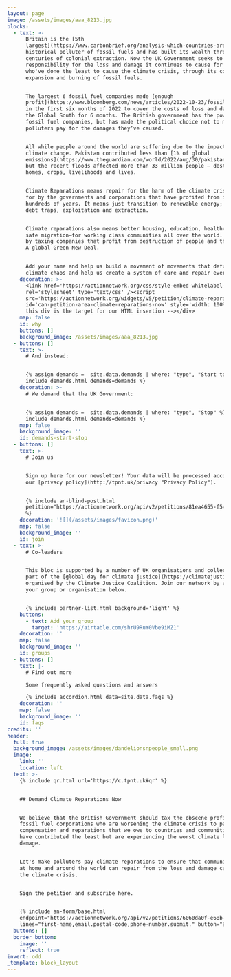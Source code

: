 ```yaml
---
layout: page
image: /assets/images/aaa_8213.jpg
blocks:
  - text: >-
      Britain is the [5th
      largest](https://www.carbonbrief.org/analysis-which-countries-are-historically-responsible-for-climate-change/#national)
      historical polluter of fossil fuels and has built its wealth through
      centuries of colonial extraction. Now the UK Government seeks to avoid
      responsibility for the loss and damage it continues to cause for those
      who've done the least to cause the climate crisis, through its continued
      expansion and burning of fossil fuels.


      The largest 6 fossil fuel companies made [enough
      profit](https://www.bloomberg.com/news/articles/2022-10-23/fossil-fuel-profits-can-easily-cover-climate-losses-report-says?leadSource=uverify%20wall)
      in the first six months of 2022 to cover the costs of loss and damage in
      the Global South for 6 months. The British government has the power to tax
      fossil fuel companies, but has made the political choice not to make
      polluters pay for the damages they’ve caused.


      All while people around the world are suffering due to the impacts of
      climate change. Pakistan contributed less than [1% of global
      emissions](https://www.theguardian.com/world/2022/aug/30/pakistan-monsoon-on-steroids-flooding-warning-antonio-guterres),
      but the recent floods affected more than 33 million people – destroying
      homes, crops, livelihoods and lives.


      Climate Reparations means repair for the harm of the climate crisis, paid
      for by the governments and corporations that have profited from it over
      hundreds of years. It means just transition to renewable energy; an end to
      debt traps, exploitation and extraction.


      Climate reparations also means better housing, education, healthcare and
      safe migration—for working class communities all over the world. Paid for
      by taxing companies that profit from destruction of people and the planet.
      A global Green New Deal.


      Add your name and help us build a movement of movements that defunds
      climate chaos and help us create a system of care and repair everywhere.
    decoration: >-
      <link href='https://actionnetwork.org/css/style-embed-whitelabel-v3.css'
      rel='stylesheet' type='text/css' /><script
      src='https://actionnetwork.org/widgets/v5/petition/climate-reparations-now?format=js&source=widget'></script><div
      id='can-petition-area-climate-reparations-now' style='width: 100%'><!--
      this div is the target for our HTML insertion --></div>
    map: false
    id: why
    buttons: []
    background_image: /assets/images/aaa_8213.jpg
  - buttons: []
    text: >-
      # And instead:


      {% assign demands =  site.data.demands | where: "type", "Start to" %} {%
      include demands.html demands=demands %}
    decoration: >-
      # We demand that the UK Government:


      {% assign demands =  site.data.demands | where: "type", "Stop" %} {%
      include demands.html demands=demands %}
    map: false
    background_image: ''
    id: demands-start-stop
  - buttons: []
    text: >-
      # Join us


      Sign up here for our newsletter! Your data will be processed according to
      our [privacy policy](http://tpnt.uk/privacy "Privacy Policy").


      {% include an-blind-post.html
      petition="https://actionnetwork.org/api/v2/petitions/81ea4655-f544-43eb-b3c4-ace557bafef7/"
      %}
    decoration: '![](/assets/images/favicon.png)'
    map: false
    background_image: ''
    id: join
  - text: >-
      # Co-leaders


      This bloc is supported by a number of UK organisations and collectives as
      part of the [global day for climate justice](https://climatejustice.uk)
      organised by the Climate Justice Coalition. Join our network by adding
      your group or organisation below.


      {% include partner-list.html background='light' %}
    buttons:
      - text: Add your group
        target: 'https://airtable.com/shrU9RuY0Vbe9iMZ1'
    decoration: ''
    map: false
    background_image: ''
    id: groups
  - buttons: []
    text: |-
      # Find out more

      Some frequently asked questions and answers

      {% include accordion.html data=site.data.faqs %}
    decoration: ''
    map: false
    background_image: ''
    id: faqs
credits: ''
header:
  full: true
  background_image: /assets/images/dandelionsnpeople_small.png
  image:
    link: ''
    location: left
  text: >-
    {% include qr.html url='https://c.tpnt.uk#qr' %}


    ## Demand Climate Reparations Now


    We believe that the British Government should tax the obscene profits of
    fossil fuel corporations who are worsening the climate crisis to pay the
    compensation and reparations that we owe to countries and communities that
    have contributed the least but are experiencing the worst climate loss and
    damage.


    Let's make polluters pay climate reparations to ensure that communities both
    at home and around the world can repair from the loss and damage caused by
    the climate crisis.


    Sign the petition and subscribe here.


    {% include an-form/base.html
    endpoint="https://actionnetwork.org/api/v2/petitions/6060da0f-e68b-4d99-b924-885d47f286e2/signatures"
    lines="first-name,email.postal-code,phone-number.submit." button="Sign"  %}
  buttons: []
  border_bottom:
    image: ''
    reflect: true
invert: odd
_template: block_layout
---
```



